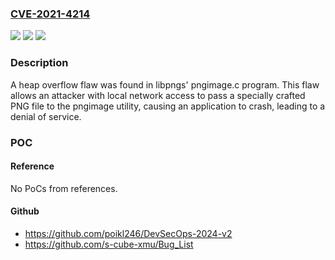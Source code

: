 ### [CVE-2021-4214](https://cve.mitre.org/cgi-bin/cvename.cgi?name=CVE-2021-4214)
![](https://img.shields.io/static/v1?label=Product&message=libpng&color=blue)
![](https://img.shields.io/static/v1?label=Version&message=libpng%20v1.6%20&color=brightgreen)
![](https://img.shields.io/static/v1?label=Vulnerability&message=CWE-120%20-%20Buffer%20Copy%20without%20Checking%20Size%20of%20Input%20('Classic%20Buffer%20Overflow')&color=brightgreen)

### Description

A heap overflow flaw was found in libpngs' pngimage.c program. This flaw allows an attacker with local network access to pass a specially crafted PNG file to the pngimage utility, causing an application to crash, leading to a denial of service.

### POC

#### Reference
No PoCs from references.

#### Github
- https://github.com/poikl246/DevSecOps-2024-v2
- https://github.com/s-cube-xmu/Bug_List

